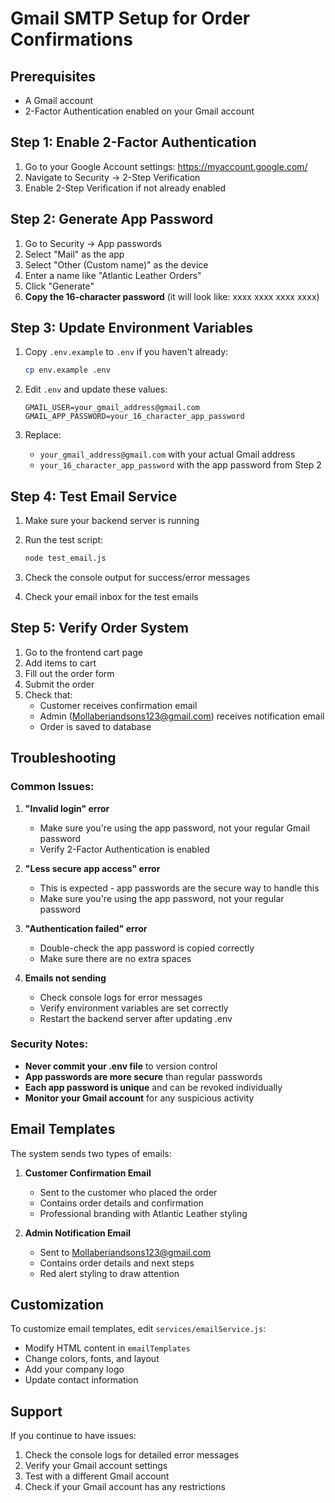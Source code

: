 # Gmail SMTP Setup for Order Confirmations

## Prerequisites
- A Gmail account
- 2-Factor Authentication enabled on your Gmail account

## Step 1: Enable 2-Factor Authentication
1. Go to your Google Account settings: https://myaccount.google.com/
2. Navigate to Security → 2-Step Verification
3. Enable 2-Step Verification if not already enabled

## Step 2: Generate App Password
1. Go to Security → App passwords
2. Select "Mail" as the app
3. Select "Other (Custom name)" as the device
4. Enter a name like "Atlantic Leather Orders"
5. Click "Generate"
6. **Copy the 16-character password** (it will look like: xxxx xxxx xxxx xxxx)

## Step 3: Update Environment Variables
1. Copy `.env.example` to `.env` if you haven't already:
   ```bash
   cp env.example .env
   ```

2. Edit `.env` and update these values:
   ```env
   GMAIL_USER=your_gmail_address@gmail.com
   GMAIL_APP_PASSWORD=your_16_character_app_password
   ```

3. Replace:
   - `your_gmail_address@gmail.com` with your actual Gmail address
   - `your_16_character_app_password` with the app password from Step 2

## Step 4: Test Email Service
1. Make sure your backend server is running
2. Run the test script:
   ```bash
   node test_email.js
   ```

3. Check the console output for success/error messages
4. Check your email inbox for the test emails

## Step 5: Verify Order System
1. Go to the frontend cart page
2. Add items to cart
3. Fill out the order form
4. Submit the order
5. Check that:
   - Customer receives confirmation email
   - Admin (Mollaberiandsons123@gmail.com) receives notification email
   - Order is saved to database

## Troubleshooting

### Common Issues:

1. **"Invalid login" error**
   - Make sure you're using the app password, not your regular Gmail password
   - Verify 2-Factor Authentication is enabled

2. **"Less secure app access" error**
   - This is expected - app passwords are the secure way to handle this
   - Make sure you're using the app password, not your regular password

3. **"Authentication failed" error**
   - Double-check the app password is copied correctly
   - Make sure there are no extra spaces

4. **Emails not sending**
   - Check console logs for error messages
   - Verify environment variables are set correctly
   - Restart the backend server after updating .env

### Security Notes:
- **Never commit your .env file** to version control
- **App passwords are more secure** than regular passwords
- **Each app password is unique** and can be revoked individually
- **Monitor your Gmail account** for any suspicious activity

## Email Templates

The system sends two types of emails:

1. **Customer Confirmation Email**
   - Sent to the customer who placed the order
   - Contains order details and confirmation
   - Professional branding with Atlantic Leather styling

2. **Admin Notification Email**
   - Sent to Mollaberiandsons123@gmail.com
   - Contains order details and next steps
   - Red alert styling to draw attention

## Customization

To customize email templates, edit `services/emailService.js`:
- Modify HTML content in `emailTemplates`
- Change colors, fonts, and layout
- Add your company logo
- Update contact information

## Support

If you continue to have issues:
1. Check the console logs for detailed error messages
2. Verify your Gmail account settings
3. Test with a different Gmail account
4. Check if your Gmail account has any restrictions
